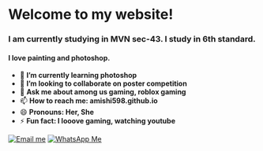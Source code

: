 # Welcome to my website! 
### I am currently studying in MVN sec-43. I study in 6th standard.


#### I love painting and photoshop.


- 🌱 **I’m currently learning photoshop**
- 👯 **I’m looking to collaborate on poster competition**
- 💬 **Ask me about among us gaming, roblox gaming**
- 📫 **How to reach me: amishi598.github.io**
- 😄 **Pronouns: Her, She**
- ⚡ **Fun fact: I looove gaming, watching youtube** 

[![Email me](https://img.shields.io/badge/Gmail-D14836?style=for-the-badge&logo=gmail&logoColor=white)](mailto:amishi.vishwakarma2010@gmail.com)
[![WhatsApp Me](https://img.shields.io/badge/WhatsApp-25D366?style=for-the-badge&logo=whatsapp&logoColor=white)](https://wa.me/+917011811125)




<!--

# Welcome to GitHub Pages

You can use the [editor on GitHub](https://github.com/Amishi598/Amishi598.github.io/edit/main/README.md) to maintain and preview the content for your website in Markdown files.

Whenever you commit to this repository, GitHub Pages will run [Jekyll](https://jekyllrb.com/) to rebuild the pages in your site, from the content in your Markdown files.

### Markdown

Markdown is a lightweight and easy-to-use syntax for styling your writing. It includes conventions for


Syntax highlighted code block

## Header 1
### Header 2
#### Header 3 

- Bulleted
- List

1. Numbered
2. List

**Bold** and _Italic_ and `Code` text

[Link](url) and ![Image](src)


For more details see [GitHub Flavored Markdown](https://guides.github.com/features/mastering-markdown/).

### Jekyll Themes

Your Pages site will use the layout and styles from the Jekyll theme you have selected in your [repository settings](https://github.com/Amishi598/Amishi598.github.io/settings/pages). The name of this theme is saved in the Jekyll `_config.yml` configuration file.

### Support or Contact

Having trouble with Pages? Check out our [documentation](https://docs.github.com/categories/github-pages-basics/) or [contact support](https://support.github.com/contact) and we’ll help you sort it out.
-->
